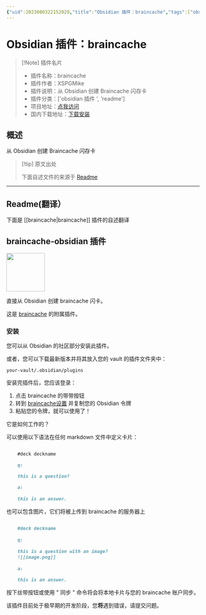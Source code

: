```yaml
---
{"uid":2023080322152029,"title":"Obsidian 插件：braincache","tags":["obsidian插件","readme"],"description":"从Obsidian创建Braincache闪存卡","author":"AI","type":"readme","draft":false,"editable":false,"modified":20230101000000,"dg-publish":true,"permalink":"/lake-of-knowledge/10-obsidian/obsidian/readme/braincache-readme/","dgPassFrontmatter":true}
---
```



# Obsidian 插件：braincache

> [!Note] 插件名片
> - 插件名称：braincache
> - 插件作者：XSPGMike
> - 插件说明：从 Obsidian 创建 Braincache 闪存卡
> - 插件分类：['obsidian 插件 ', 'readme']
> - 项目地址：[点我访问](https://github.com/XSPGMike/braincache_obsidian)
> - 国内下载地址：[下载安装](https://pkmer.cn/products/plugin/pluginMarket/?braincache)

## 概述

从 Obsidian 创建 Braincache 闪存卡

> [!tip] 原文出处
>
>下面自述文件的来源于 [Readme](https://ghproxy.net/https://raw.githubusercontent.com/XSPGMike/braincache_obsidian/master/README.md)
>

---

## Readme(翻译）

下面是 [[braincache\|braincache]] 插件的自述翻译

## braincache-obsidian 插件

<img src="https://braincache.co/android-chrome-192x192.baef1f58.png" width=100/>

直接从 Obsidian 创建 braincache 闪卡。

这是 [braincache](https://braincache.co) 的附属插件。

### 安装

您可以从 Obsidian 的社区部分安装此插件。

或者，您可以下载最新版本并将其放入您的 vault 的插件文件夹中：

`your-vault/.obsidian/plugins`

安装完插件后，您应该登录：

1. 点击 braincache 的带带按钮
2. 转到 [braincache设置](https://braincache.co/settings) 并复制您的 Obsidian 令牌
3. 粘贴您的令牌，就可以使用了！

它是如何工作的？

可以使用以下语法在任何 markdown 文件中定义卡片：

```md

  	#deck deckname

  	q:

  	this is a question?

  	a:
	
	this is an answer.

```

也可以包含图片，它们将被上传到 braincache 的服务器上

```md
	
	#deck deckname
	
	q:
	
	this is a question with an image?
	![[image.png]]
	
	a:
	
	this is an answer.

```

按下丝带按钮或使用 " 同步 " 命令将会将本地卡片与您的 braincache 账户同步。

该插件目前处于极早期的开发阶段，您**将**遇到错误，请提交问题。

